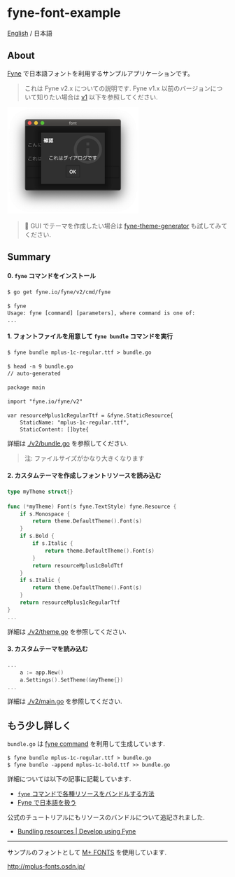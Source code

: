 
fyne-font-example
====

[English](./README.md) / 日本語

## About

[Fyne](https://fyne.io) で日本語フォントを利用するサンプルアプリケーションです。

> これは Fyne v2.x についての説明です. Fyne v1.x 以前のバージョンについて知りたい場合は [v1](./v1) 以下を参照してください.

<img src="./resource/image-v2.png" width=300>

> 🎨 GUI でテーマを作成したい場合は [fyne-theme-generator](https://github.com/lusingander/fyne-theme-generator) も試してみてください.

## Summary

#### 0. `fyne` コマンドをインストール

```
$ go get fyne.io/fyne/v2/cmd/fyne

$ fyne
Usage: fyne [command] [parameters], where command is one of:
...
```

#### 1. フォントファイルを用意して `fyne bundle` コマンドを実行

```
$ fyne bundle mplus-1c-regular.ttf > bundle.go

$ head -n 9 bundle.go
// auto-generated

package main

import "fyne.io/fyne/v2"

var resourceMplus1cRegularTtf = &fyne.StaticResource{
	StaticName: "mplus-1c-regular.ttf",
	StaticContent: []byte{
```

詳細は [./v2/bundle.go](./v2/bundle.go) を参照してください.

> 注: ファイルサイズがかなり大きくなります

#### 2. カスタムテーマを作成しフォントリソースを読み込む

```go
type myTheme struct{}

func (*myTheme) Font(s fyne.TextStyle) fyne.Resource {
	if s.Monospace {
		return theme.DefaultTheme().Font(s)
	}
	if s.Bold {
		if s.Italic {
			return theme.DefaultTheme().Font(s)
		}
		return resourceMplus1cBoldTtf
	}
	if s.Italic {
		return theme.DefaultTheme().Font(s)
	}
	return resourceMplus1cRegularTtf
}
...
```

詳細は [./v2/theme.go](./v2/theme.go) を参照してください.

#### 3. カスタムテーマを読み込む

```go
...
	a := app.New()
	a.Settings().SetTheme(&myTheme{})
...
```

詳細は [./v2/main.go](./v2/main.go) を参照してください.


## もう少し詳しく

`bundle.go` は [fyne command](https://github.com/fyne-io/fyne/tree/master/cmd/fyne) を利用して生成しています.

```
$ fyne bundle mplus-1c-regular.ttf > bundle.go
$ fyne bundle -append mplus-1c-bold.ttf >> bundle.go
```

詳細については以下の記事に記載しています.

- [`fyne` コマンドで各種リソースをバンドルする方法](https://lusingander.netlify.app/posts/200613-fyne-resourece/)
- [Fyne で日本語を扱う](https://lusingander.netlify.app/posts/200614-fyne-font/)

公式のチュートリアルにもリソースのバンドルについて追記されました.

- [Bundling resources | Develop using Fyne](https://developer.fyne.io/tutorial/bundle)

----

サンプルのフォントとして [M+ FONTS](http://mplus-fonts.osdn.jp/) を使用しています.

http://mplus-fonts.osdn.jp/
